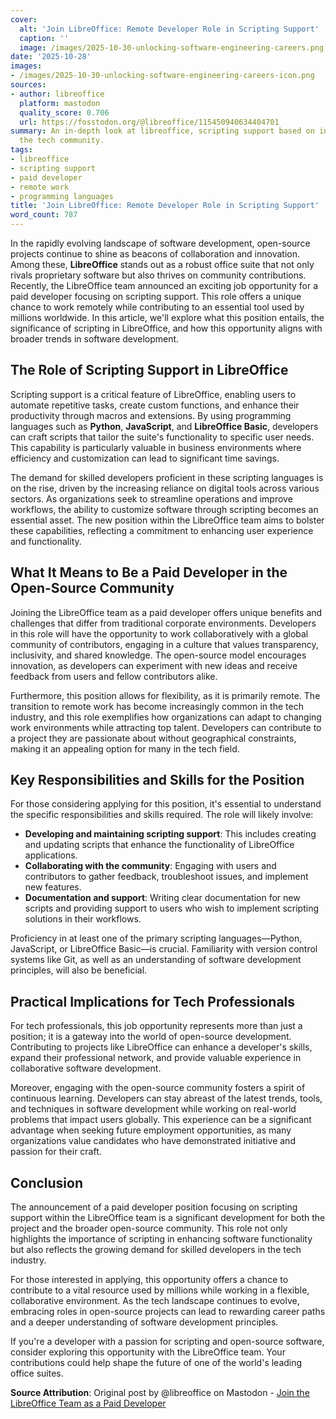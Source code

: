 ```yaml
---
cover:
  alt: 'Join LibreOffice: Remote Developer Role in Scripting Support'
  caption: ''
  image: /images/2025-10-30-unlocking-software-engineering-careers.png
date: '2025-10-28'
images:
- /images/2025-10-30-unlocking-software-engineering-careers-icon.png
sources:
- author: libreoffice
  platform: mastodon
  quality_score: 0.706
  url: https://fosstodon.org/@libreoffice/115450940634404701
summary: An in-depth look at libreoffice, scripting support based on insights from
  the tech community.
tags:
- libreoffice
- scripting support
- paid developer
- remote work
- programming languages
title: 'Join LibreOffice: Remote Developer Role in Scripting Support'
word_count: 787
---
```


In the rapidly evolving landscape of software development, open-source projects continue to shine as beacons of collaboration and innovation. Among these, **LibreOffice** stands out as a robust office suite that not only rivals proprietary software but also thrives on community contributions. Recently, the LibreOffice team announced an exciting job opportunity for a paid developer focusing on scripting support. This role offers a unique chance to work remotely while contributing to an essential tool used by millions worldwide. In this article, we'll explore what this position entails, the significance of scripting in LibreOffice, and how this opportunity aligns with broader trends in software development.

## The Role of Scripting Support in LibreOffice

Scripting support is a critical feature of LibreOffice, enabling users to automate repetitive tasks, create custom functions, and enhance their productivity through macros and extensions. By using programming languages such as **Python**, **JavaScript**, and **LibreOffice Basic**, developers can craft scripts that tailor the suite's functionality to specific user needs. This capability is particularly valuable in business environments where efficiency and customization can lead to significant time savings.

The demand for skilled developers proficient in these scripting languages is on the rise, driven by the increasing reliance on digital tools across various sectors. As organizations seek to streamline operations and improve workflows, the ability to customize software through scripting becomes an essential asset. The new position within the LibreOffice team aims to bolster these capabilities, reflecting a commitment to enhancing user experience and functionality.

## What It Means to Be a Paid Developer in the Open-Source Community

Joining the LibreOffice team as a paid developer offers unique benefits and challenges that differ from traditional corporate environments. Developers in this role will have the opportunity to work collaboratively with a global community of contributors, engaging in a culture that values transparency, inclusivity, and shared knowledge. The open-source model encourages innovation, as developers can experiment with new ideas and receive feedback from users and fellow contributors alike.

Furthermore, this position allows for flexibility, as it is primarily remote. The transition to remote work has become increasingly common in the tech industry, and this role exemplifies how organizations can adapt to changing work environments while attracting top talent. Developers can contribute to a project they are passionate about without geographical constraints, making it an appealing option for many in the tech field.

## Key Responsibilities and Skills for the Position

For those considering applying for this position, it's essential to understand the specific responsibilities and skills required. The role will likely involve:

- **Developing and maintaining scripting support**: This includes creating and updating scripts that enhance the functionality of LibreOffice applications.
- **Collaborating with the community**: Engaging with users and contributors to gather feedback, troubleshoot issues, and implement new features.
- **Documentation and support**: Writing clear documentation for new scripts and providing support to users who wish to implement scripting solutions in their workflows.

Proficiency in at least one of the primary scripting languages—Python, JavaScript, or LibreOffice Basic—is crucial. Familiarity with version control systems like Git, as well as an understanding of software development principles, will also be beneficial. 

## Practical Implications for Tech Professionals

For tech professionals, this job opportunity represents more than just a position; it is a gateway into the world of open-source development. Contributing to projects like LibreOffice can enhance a developer's skills, expand their professional network, and provide valuable experience in collaborative software development. 

Moreover, engaging with the open-source community fosters a spirit of continuous learning. Developers can stay abreast of the latest trends, tools, and techniques in software development while working on real-world problems that impact users globally. This experience can be a significant advantage when seeking future employment opportunities, as many organizations value candidates who have demonstrated initiative and passion for their craft.

## Conclusion

The announcement of a paid developer position focusing on scripting support within the LibreOffice team is a significant development for both the project and the broader open-source community. This role not only highlights the importance of scripting in enhancing software functionality but also reflects the growing demand for skilled developers in the tech industry. 

For those interested in applying, this opportunity offers a chance to contribute to a vital resource used by millions while working in a flexible, collaborative environment. As the tech landscape continues to evolve, embracing roles in open-source projects can lead to rewarding career paths and a deeper understanding of software development principles.

If you're a developer with a passion for scripting and open-source software, consider exploring this opportunity with the LibreOffice team. Your contributions could help shape the future of one of the world's leading office suites.

**Source Attribution**: Original post by @libreoffice on Mastodon - [Join the LibreOffice Team as a Paid Developer](https://blog.documentfoundation.org/blog/2025/10/27/join-the-libreoffice-team-as-a-paid-developer-focusing-on-scripting-support-preferably-full-time-remote-m-f-d/)